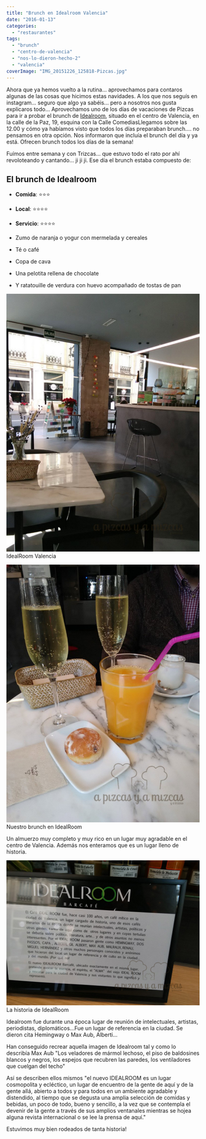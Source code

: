 ```yaml
---
title: "Brunch en Idealroom Valencia"
date: "2016-01-13"
categories:
  - "restaurantes"
tags:
  - "brunch"
  - "centro-de-valencia"
  - "nos-lo-dieron-hecho-2"
  - "valencia"
coverImage: "IMG_20151226_125818-Pizcas.jpg"
---
```


Ahora que ya hemos vuelto a la rutina... aprovechamos para contaros algunas de las cosas que hicimos estas navidades. A los que nos seguís en instagram... seguro que algo ya sabéis... pero a nosotros nos gusta explicaros todo... Aprovechamos uno de los días de vacaciones de Pizcas para ir a probar el brunch de [Idealroom](http://idealroom.es/ideal-room/), situado en el centro de Valencia, en la calle de la Paz, 19, esquina con la Calle ComediasLlegamos sobre las 12.00 y cómo ya habíamos visto que todos los días preparaban brunch.... no pensamos en otra opción. Nos informaron que incluía el brunch del día y ya está. Ofrecen brunch todos los días de la semana!

Fuímos entre semana y con Trizcas... que estuvo todo el rato por ahí revoloteando y cantando... ji ji ji. Ese día el brunch estaba compuesto de:

## El brunch de Idealroom

- **Comida**: ⭐⭐⭐
- **Local**: ⭐⭐⭐⭐
- **Servicio**: ⭐⭐⭐⭐

- Zumo de naranja o yogur con mermelada y cereales
- Té o café
- Copa de cava
- Una pelotita rellena de chocolate
- Y ratatouille de verdura con huevo acompañado de tostas de pan

![IdealRoom Valencia](images/IMG_20151226_124828-Pizcas-768x1024.jpg) IdealRoom Valencia

![Nuestro brunch en IdealRoom](images/IMG_20151226_125818-Pizcas-768x1024.jpg) Nuestro brunch en IdealRoom

Un almuerzo muy completo y muy rico en un lugar muy agradable en el centro de Valencia. Además nos enteramos que es un lugar lleno de historia.

![La historia de IdealRoom](images/IMG_20151226_133239-Pizcas.jpg) La historia de IdealRoom

Idealroom fue durante una época lugar de reunión de intelectuales, artistas, periodistas, diplomáticos...Fue un lugar de referencia en la ciudad. Se dieron cita Hemingway o Max Aub, Alberti...

Han conseguido recrear aquella imagen de Idealroom tal y como lo describía Max Aub "Los veladores de mármol lechoso, el piso de baldosines blancos y negros, los espejos que recubren las paredes, los ventiladores que cuelgan del techo"

Así se describen ellos mismos "el nuevo IDEALROOM es un lugar cosmopolita y ecléctico, un lugar de encuentro de la gente de aquí y de la gente allá, abierto a todos y para todos en un ambiente agradable y distendido, al tiempo que se degusta una amplia selección de comidas y bebidas, un poco de todo, bueno y sencillo, a la vez que se contempla el devenir de la gente a través de sus amplios ventanales mientras se hojea alguna revista internacional o se lee la prensa de aquí."

Estuvimos muy bien rodeados de tanta historia!
